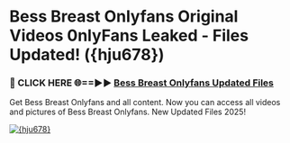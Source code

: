 # Bess Breast Onlyfans Original Videos 0nlyFans Leaked - Files Updated! ({hju678})

<h3>🔴 CLICK HERE 🌐==►► <a href="https://tinyurl.com/ms9xzufz" rel="nofollow">Bess Breast Onlyfans Updated Files</a></h3>

Get Bess Breast Onlyfans and all content. Now you can access all videos and pictures of Bess Breast Onlyfans. New Updated Files 2025!

[![{hju678}](https://i.imgur.com/PQ7UWWw.gif)](https://tinyurl.com/ms9xzufz)